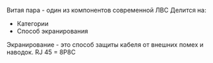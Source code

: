 Витая пара - один из компонентов современной ЛВС
Делится на:
- Категории
- Способ экранирования

Экранирование - это способ защиты кабеля от внешних помех и наводок.
RJ 45 = 8P8C

